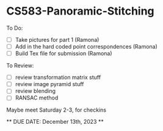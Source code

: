# CS583-Panoramic-Stitching

To Do:
- [ ] Take pictures for part 1 (Ramona)
- [ ] Add in the hard coded point correspondences (Ramona)
- [ ] Build Tex file for submission (Ramona)

To Review:
- [ ] review transformation matrix stuff
- [ ] review image pyramid stuff
- [ ] review blending
- [ ] RANSAC method

Maybe meet Saturday 2-3, for checkins 

** DUE DATE: December 13th, 2023 **
